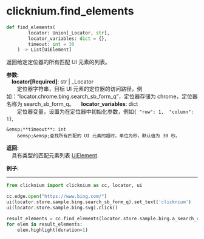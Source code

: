 
# clicknium.find_elements
```python 
def find_elements(
        locator: Union[_Locator, str],
        locator_variables: dict = {},
        timeout: int = 30
    ) -> List[UiElement]
```

返回给定定位器的所有匹配 UI 元素的列表。

**参数:**  
    &emsp;**locator[Required]**: str | _Locator   
        &emsp;&emsp;定位器字符串，目标 UI 元素的定位器的访问路径，例如：“locator.chrome.bing.search_sb_form_q”，定位器存储为 chrome，定位器名称为 search_sb_form_q。
    &emsp;**locator_variables**: dict  
        &emsp;&emsp;定位器变量，设置为在定位器中初始化参数，例如`{ "row": 1,  "column": 1}`, 

    &emsp;**timeout**: int  
        &emsp;&emsp;查找所有匹配的 UI 元素的超时，单位为秒，默认值为 30 秒。

**返回:**  
    &emsp;具有类型的匹配元素列表 [UiElement](../../python/uielement/uielement.md).

**例子:**
***
```python
from clicknium import clicknium as cc, locator, ui

cc.edge.open("https://www.bing.com/")
ui(locator.store.sample.bing.search_sb_form_q).set_text('clicknium')
ui(locator.store.sample.bing.svg).click()

result_elements = cc.find_elements(locator.store.sample.bing.a_search_result)
for elem in result_elements:
    elem.highlight(duration=1)
```